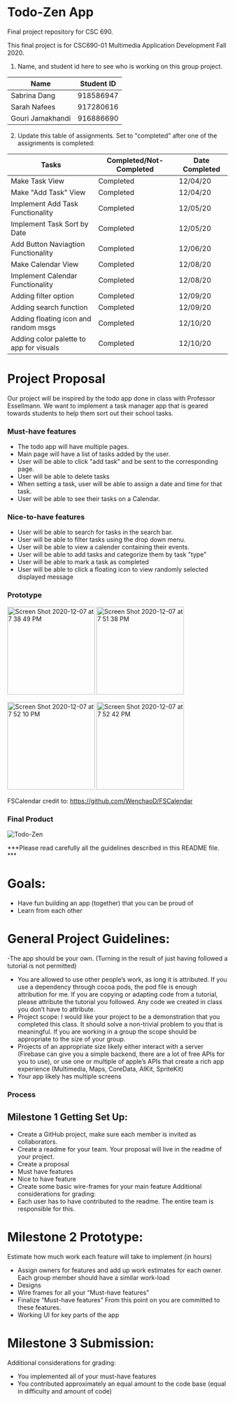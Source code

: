 # Todo-Zen App
Final project repository for CSC 690.

This final project is for CSC690-01 Multimedia Application Development Fall 2020.

1. Name, and student id here to see who is working on this group project.


| Name                     |   Student ID  |
| ------------------------ | ------------- |
| Sabrina Dang             |   918586947   |
| Sarah Nafees             |   917280616   |
| Gouri Jamakhandi         |   916886690   |



2. Update this table of assignments. Set to "completed" after one of the assignments is completed:


| Tasks                                  |   Completed/Not-Completed  | Date Completed |
| -------------------------------------- | -------------------------- | -------------- |
| Make Task View                         |        Completed           |    12/04/20    |
| Make "Add Task" View                   |        Completed           |    12/04/20    |
| Implement Add Task Functionality       |        Completed           |    12/05/20    |
| Implement Task Sort by Date            |        Completed           |    12/05/20    |
| Add Button Naviagtion Functionality    |        Completed           |    12/06/20    |
| Make Calendar View                     |        Completed           |    12/08/20    |
| Implement Calendar Functionality       |        Completed           |    12/08/20    |
| Adding filter option                   |        Completed           |    12/09/20    |
| Adding search function                 |        Completed           |    12/09/20    |
| Adding floating icon and random msgs   |        Completed           |    12/10/20    |
| Adding color palette to app for visuals|        Completed           |    12/10/20    |




# Project Proposal
Our project will be inspired by the todo app done in class with Professor Essellmann. We want to implement a task manager app that 
is geared towards students to help them sort out their school tasks.

### Must-have features
- The todo app will have multiple pages. 
- Main page will have a list of tasks added by the user. 
- User will be able to click "add task" and be sent to the corresponding page.
- User will be able to delete tasks
- When setting a task, user will be able to assign a date and time for that task. 
- User will be able to see their tasks on a Calendar.

### Nice-to-have features
- User will be able to search for tasks in the search bar.
- User will be able to filter tasks using the drop down menu.
- User will be able to view a calender containing their events.
- User will be able to add tasks and categorize them by task "type"
- User will be able to mark a task as completed
- User will be able to click a floating icon to view randomly selected displayed message

### Prototype
<img width="200" alt="Screen Shot 2020-12-07 at 7 38 49 PM" src="https://user-images.githubusercontent.com/55061688/101437853-f086a200-38c5-11eb-9eac-fdf0401935d9.png"> <img width="200" alt="Screen Shot 2020-12-07 at 7 51 38 PM" src="https://user-images.githubusercontent.com/55061688/101437914-13b15180-38c6-11eb-8ec4-14d5a90cbe13.png">

<img width="200" alt="Screen Shot 2020-12-07 at 7 52 10 PM" src="https://user-images.githubusercontent.com/55061688/101437946-1f9d1380-38c6-11eb-806e-9a7699eda5ec.png"> <img width="200" alt="Screen Shot 2020-12-07 at 7 52 42 PM" src="https://user-images.githubusercontent.com/55061688/101437966-2af03f00-38c6-11eb-8de4-442268e96bcc.png">

FSCalendar credit to: https://github.com/WenchaoD/FSCalendar

### Final Product
![Todo-Zen](https://user-images.githubusercontent.com/55061688/103715730-3b9fdd80-4f76-11eb-84ec-f6437dec6ad4.gif)


***Please read carefully all the guidelines described in this README file. ***
# Goals:

* Have fun building an app (together) that you can be proud of
* Learn from each other

# General Project Guidelines:

-The app should be your own. (Turning in the result of just having followed a tutorial is not
permitted)
- You are allowed to use other people’s work, as long it is attributed. If you use a dependency
through cocoa pods, the pod file is enough attribution for me. If you are copying or adapting
code from a tutorial, please attribute the tutorial you followed. Any code we created in class
you don’t have to attribute.
- Project scope: I would like your project to be a demonstration that you completed this class.
It should solve a non-trivial problem to you that is meaningful. If you are working in a group
the scope should be appropriate to the size of your group.
- Projects of an appropriate size likely either interact with a server (Firebase can give you a
simple backend, there are a lot of free APIs for you to use), or use one or multiple of
apple’s APIs that create a rich app experience (Multimedia, Maps, CoreData, AIKit,
SpriteKit)
- Your app likely has multiple screens


### Process

## Milestone 1 Getting Set Up:

- Create a GitHub project, make sure each member is invited as collaborators.
- Create a readme for your team. Your proposal will live in the readme of your project.
- Create a proposal
- Must have features
- Nice to have feature
- Create some basic wire-frames for your main feature
Additional considerations for grading:
- Each user has to have contributed to the readme. The entire team is responsible for this.

# Milestone 2 Prototype:
 Estimate how much work each feature will take to implement (in hours)
- Assign owners for features and add up work estimates for each owner. Each group member
should have a similar work-load
- Designs
- Wire frames for all your “Must-have features”
- Finalize “Must-have features”
From this point on you are committed to these features.
- Working UI for key parts of the app

# Milestone 3 Submission:
Additional considerations for grading:
- You implemented all of your must-have features
- You contributed approximately an equal amount to the code base (equal in difficulty and
amount of code)





 


